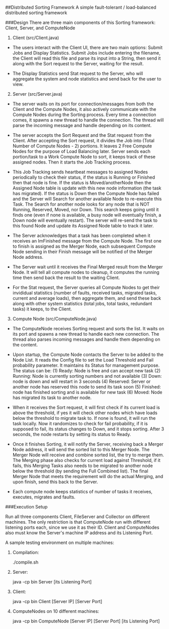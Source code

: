 ##Distributed Sorting Framework
A simple fault-tolerant / load-balanced distributed sorting framework

###Design
There are three main components of this Sorting framework:
Client, Server, and ComputeNode

1. Client (src/Client.java)
  * The users interact with the Client UI, there are two main options: Submit Jobs and Display Statistics. Submit Jobs include entering the filename, the Client will read this file and parse its input into a String, then send it along with the Sort request to the Server, waiting for the result.

  * The Display Statistics send Stat request to the Server, who will aggregate the system and node statistics and send back for the user to view.

2. Server (src/Server.java)
  * The server waits on its port for connection/messages from both the Client and the Compute Nodes, it also actively communicate with the Compute Nodes during the Sorting process. Every time a connection comes, it spawns a new thread to handle the connection. The thread will parse the incoming message and handle depending on its content.   
  
  * The server accepts the Sort Request and the Stat request from the Client. After accepting the Sort request, it divides the Job into (Total Number of Compute Nodes - 2) portions. It leaves 2 Free Compute Nodes for the purpose of Load Balancing later. Server sends each portion/task to a Work Compute Node to sort, it keeps track of these assigned nodes. Then it starts the Job Tracking process.

  * This Job Tracking sends heartbeat messages to assigned Nodes periodically to check their status, if the status is Running or Finished then that node is fine. If the status is Moved/anotherNode then the Assigned Node table is update with this new node information (the task has migrated). If the status is Down then the Compute Node has failed and the Server will Search for another available Node to re-execute this Task. The Search for another node looks for any node that is NOT Running, Reserved, Moved, nor Down. This search keeps going until it finds one (even if none is available, a busy node will eventually finish, a Down node will eventually restart). The server will re-send the task to this found Node and update its Assigned Node table to track it later.

  * The Server acknowledges that a task has been completed when it receives an ImFinished message from the Compute Node. The first one to finish is assigned as the Merger Node, each subsequent Compute Node sending in their Finish message will be notified of the Merger Node address.

  * The Server wait until it receives the Final Merged result from the Merger Node. It will tell all compute nodes to cleanup, it computes the running time then send back the result to the waiting Client.
	
  * For the Stat request, the Server queries all Compute Nodes to get their invididual statistics (number of faults, received tasks, migrated tasks, current and average loads), then aggregate them, and send these back along with other system statistics (total jobs, total tasks, redundant tasks) it keeps, to the Client. 

3. Compute Node (src/ComputeNode.java)
  * The ComputeNode receives Sorting request and sorts the list. It waits on its port and spawns a new thread to handle each new connection. The thread also parses incoming messages and handle them depending on the content.
	
  * Upon startup, the Compute Node contacts the Server to be added to the Node List. It reads the Config file to set the Load Threshold and Fail probability parameter. It maintains its Status for management purpose. The status can be: (1) Ready: Node is free and can accept new task (2) Running: Node is currently sorting numbers and not available (3) Down: node is down and will restart in 3 seconds (4) Reserved: Server or another node has reserved this node to send its task soon (5) Finished: node has finished sorting and is available for new task (6) Moved: Node has migrated its task to another node.
	
  * When it receives the Sort request, it will first check if its current load is above the threshold, if yes it will check other nodes which have loads below the threshold to migrate task to. If none is found, it will run the task locally. Now it randomizes to check for fail probability, if it is supposed to fail, its status changes to Down, and it stops sorting. After 3 seconds, the node restarts by setting its status to Ready.
	
  * Once it finishes Sorting, it will notify the Server, receiving back a Merger Node address, it will send the sorted list to this Merger Node. The Merger Node will receive and combine sorted list, the try to merge them. The Merging phase also checks for current load against Threshold, if it fails, this Merging Tasks also needs to be migrated to another node below the threshold (by sending the Full Combined list). The final Merger Node that meets the requirement will do the actual Merging, and upon finish, send this back to the Server.
	
  * Each compute node keeps statistics of number of tasks it receives, executes, migrates and faults.

###Execution Setup

  Run all three components Client, FileServer and Collector on different machines. The only restriction is that ComputeNode run with different listening ports each, since we use it as their ID. Client and ComputeNodes also must know the Server's machine IP address and its Listening Port. 

  A sample testing environment on multiple machines:

  1. Compilation:

        ./compile.sh
	
  2. Server:
	
        java -cp bin Server [its Listening Port] 

  3. Client:
		
        java -cp bin Client [Server IP] [Server Port] 

  4. ComputeNodes on 10 different machines:

        java -cp bin ComputeNode [Server IP] [Server Port] [its Listening Port]
	
